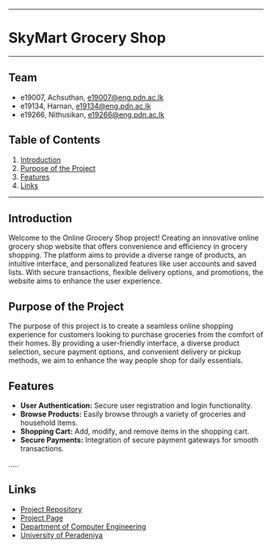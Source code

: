 ___
# SkyMart Grocery Shop 
___

## Team
-  e19007, Achsuthan, [e19007@eng.pdn.ac.lk](mailto:name@email.com)
-  e19134, Harnan, [e19134@eng.pdn.ac.lk](mailto:name@email.com)
-  e19266, Nithusikan, [e19266@eng.pdn.ac.lk](mailto:name@email.com)

## Table of Contents
1. [Introduction](#introduction)
2. [Purpose of the Project](#PurposeoftheProject)
3. [Features](#Features)
4. [Links](#links)

---

## Introduction

Welcome to the Online Grocery Shop project! Creating an innovative online grocery shop website that offers convenience and efficiency in grocery shopping. The platform aims to provide a diverse range of products, an intuitive interface, and personalized features like user accounts and saved lists. With secure transactions, flexible delivery options, and promotions, the website aims to enhance the user experience.

## Purpose of the Project
The purpose of this project is to create a seamless online shopping experience for customers looking to purchase groceries from the comfort of their homes. By providing a user-friendly interface, a diverse product selection, secure payment options, and convenient delivery or pickup methods, we aim to enhance the way people shop for daily essentials.

## Features
- **User Authentication:** Secure user registration and login functionality.
- **Browse Products:** Easily browse through a variety of groceries and household items.
- **Shopping Cart:** Add, modify, and remove items in the shopping cart.
- **Secure Payments:** Integration of secure payment gateways for smooth transactions.

.....

## Links

- [Project Repository](https://github.com/cepdnaclk/e19-co226-Online-Grocery-Shop)
- [Project Page](https://cepdnaclk.github.io/e19-co226-Online-Grocery-Shop/)
- [Department of Computer Engineering](http://www.ce.pdn.ac.lk/)
- [University of Peradeniya](https://eng.pdn.ac.lk/)


[//]: # (Please refer this to learn more about Markdown syntax)
[//]: # (https://github.com/adam-p/markdown-here/wiki/Markdown-Cheatsheet)
